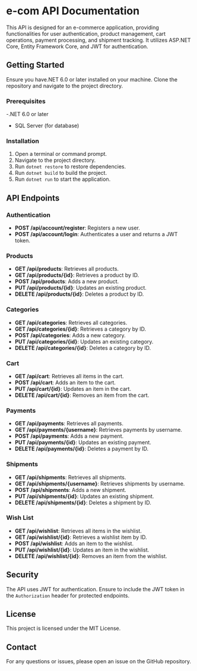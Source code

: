 # e-com API Documentation

This API is designed for an e-commerce application, providing functionalities for user authentication, product management, cart operations, payment processing, and shipment tracking. It utilizes ASP.NET Core, Entity Framework Core, and JWT for authentication.

## Getting Started

Ensure you have.NET 6.0 or later installed on your machine. Clone the repository and navigate to the project directory.

### Prerequisites

-.NET 6.0 or later
- SQL Server (for database)

### Installation

1. Open a terminal or command prompt.
2. Navigate to the project directory.
3. Run `dotnet restore` to restore dependencies.
4. Run `dotnet build` to build the project.
5. Run `dotnet run` to start the application.

## API Endpoints

### Authentication

- **POST /api/account/register**: Registers a new user.
- **POST /api/account/login**: Authenticates a user and returns a JWT token.

### Products

- **GET /api/products**: Retrieves all products.
- **GET /api/products/{id}**: Retrieves a product by ID.
- **POST /api/products**: Adds a new product.
- **PUT /api/products/{id}**: Updates an existing product.
- **DELETE /api/products/{id}**: Deletes a product by ID.

### Categories

- **GET /api/categories**: Retrieves all categories.
- **GET /api/categories/{id}**: Retrieves a category by ID.
- **POST /api/categories**: Adds a new category.
- **PUT /api/categories/{id}**: Updates an existing category.
- **DELETE /api/categories/{id}**: Deletes a category by ID.

### Cart

- **GET /api/cart**: Retrieves all items in the cart.
- **POST /api/cart**: Adds an item to the cart.
- **PUT /api/cart/{id}**: Updates an item in the cart.
- **DELETE /api/cart/{id}**: Removes an item from the cart.

### Payments

- **GET /api/payments**: Retrieves all payments.
- **GET /api/payments/{username}**: Retrieves payments by username.
- **POST /api/payments**: Adds a new payment.
- **PUT /api/payments/{id}**: Updates an existing payment.
- **DELETE /api/payments/{id}**: Deletes a payment by ID.

### Shipments

- **GET /api/shipments**: Retrieves all shipments.
- **GET /api/shipments/{username}**: Retrieves shipments by username.
- **POST /api/shipments**: Adds a new shipment.
- **PUT /api/shipments/{id}**: Updates an existing shipment.
- **DELETE /api/shipments/{id}**: Deletes a shipment by ID.

### Wish List

- **GET /api/wishlist**: Retrieves all items in the wishlist.
- **GET /api/wishlist/{id}**: Retrieves a wishlist item by ID.
- **POST /api/wishlist**: Adds an item to the wishlist.
- **PUT /api/wishlist/{id}**: Updates an item in the wishlist.
- **DELETE /api/wishlist/{id}**: Removes an item from the wishlist.

## Security

The API uses JWT for authentication. Ensure to include the JWT token in the `Authorization` header for protected endpoints.

## License

This project is licensed under the MIT License.

## Contact

For any questions or issues, please open an issue on the GitHub repository.

